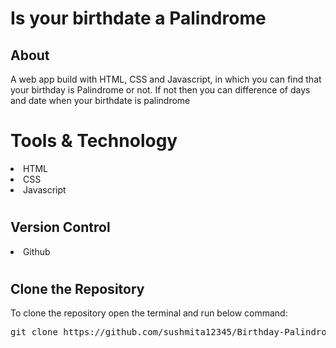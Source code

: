 # Is your birthdate a Palindrome

<h2>About</h2>
A web app build with HTML, CSS and Javascript, in which you can find that your birthday is Palindrome or not.
If not then you can difference of days and date when your birthdate is palindrome

# Tools & Technology
<li>HTML</li>
<li>CSS</li>
<li>Javascript</li>

# <h2>Version Control</h2>
<li> Github </li>

# <h2>Clone the Repository</h2>
To clone the repository open the terminal and run below command:</br>
<pre>git clone https://github.com/sushmita12345/Birthday-Palindrome</pre>
